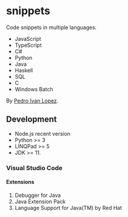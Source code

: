 # snippets

Code snippets in multiple languages.

- JavaScript
- TypeScript
- C#
- Python
- Java
- Haskell
- SQL
- C
- Windows Batch

By [Pedro Ivan Lopez](http://pedroivanlopez.com).

## Development

- Node.js recent version
- Python >= 3
- LINQPad >= 5
- JDK >= 11.

### Visual Studio Code

#### Extensions

1. Debugger for Java
1. Java Extension Pack
1. Language Support for Java(TM) by Red Hat
